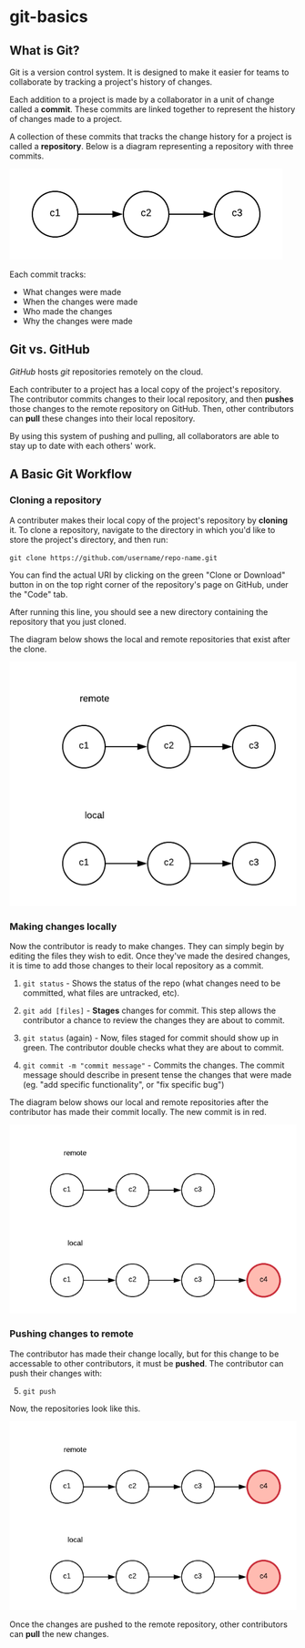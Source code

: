# git-basics

## What is Git?

Git is a version control system. It is designed to make it easier for teams to collaborate by tracking a project's history of changes.

Each addition to a project is made by a collaborator in a unit of change called a **commit**. These commits are linked together to represent the history of changes made to a project. 

A collection of these commits that tracks the change history for a project is called a **repository**. Below is a diagram representing a repository with three commits.

![repository with three commits](/images/diagram-1.png)

Each commit tracks:
* What changes were made
* When the changes were made
* Who made the changes
* Why the changes were made

## Git vs. GitHub

*GitHub* hosts *git* repositories remotely on the cloud. 

Each contributer to a project has a local copy of the project's repository. The contributor commits changes to their local repository, and then **pushes** those changes to the remote repository on GitHub. Then, other contributors can **pull** these changes into their local repository. 

By using this system of pushing and pulling, all collaborators are able to stay up to date with each others' work.

## A Basic Git Workflow

### Cloning a repository

A contributer makes their local copy of the project's repository by **cloning** it. To clone a repository, navigate to the directory in which you'd like to store the project's directory, and then run:

`git clone https://github.com/username/repo-name.git`

You can find the actual URI by clicking on the green "Clone or Download" button in on the top right corner of the repository's page on GitHub, under the "Code" tab.

After running this line, you should see a new directory containing the repository that you just cloned.

The diagram below shows the local and remote repositories that exist after the clone.

![local and remote repositories](/images/diagram-2.png)

### Making changes locally

Now the contributor is ready to make changes. They can simply begin by editing the files they wish to edit. Once they've made the desired changes, it is time to add those changes to their local repository as a commit.

1. `git status` - Shows the status of the repo (what changes need to be committed, what files are untracked, etc).

2. `git add [files]` - **Stages** changes for commit. This step allows the contributor a chance to review the changes they are about to commit.

3. `git status` (again) - Now, files staged for commit should show up in green. The contributor double checks what they are about to commit.

4. `git commit -m "commit message"` - Commits the changes. The commit message should describe in present tense the changes that were made (eg. "add specific functionality", or "fix specific bug")

The diagram below shows our local and remote repositories after the contributor has made their commit locally. The new commit is in red.

![local commit](/images/diagram-3.png)

### Pushing changes to remote

The contributor has made their change locally, but for this change to be accessable to other contributors, it must be **pushed**. The contributor can push their changes with:

5. `git push`

Now, the repositories look like this.

![repos after push](/images/diagram-4.png)

Once the changes are pushed to the remote repository, other contributors can **pull** the new changes.
